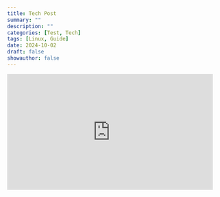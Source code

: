 ```yaml
---
title: Tech Post
summary: ""
description: ""
categories: [Test, Tech]
tags: [Linux, Guide]
date: 2024-10-02
draft: false
showauthor: false
---
```


<iframe src="https://tenor.com/embed/18671901" width="480" height="270" frameBorder="0" allowFullScreen></iframe>